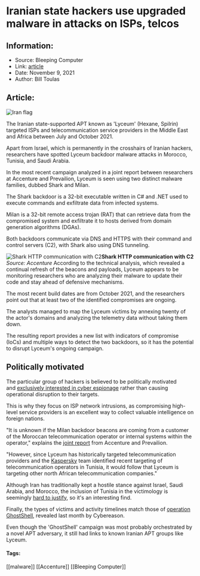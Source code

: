 # Iranian state hackers use upgraded malware in attacks on ISPs, telcos
### 

## Information:
+ Source: Bleeping Computer
+ Link: [article](https://www.bleepingcomputer.com/news/security/iranian-state-hackers-use-upgraded-malware-in-attacks-on-isps-telcos/)
+ Date: November 9, 2021
+ Author: Bill Toulas


## Article:
![Iran flag](https://www.bleepstatic.com/content/hl-images/2021/11/09/iran-flag-scanline-2.jpg)


The Iranian state-supported APT known as 'Lyceum' (Hexane, Spilrin) targeted ISPs and telecommunication service providers in the Middle East and Africa between July and October 2021.


Apart from Israel, which is permanently in the crosshairs of Iranian hackers, researchers have spotted Lyceum backdoor malware attacks in Morocco, Tunisia, and Saudi Arabia.


In the most recent campaign analyzed in a joint report between researchers at Accenture and Prevailion, Lyceum is seen using two distinct malware families, dubbed Shark and Milan.


The Shark backdoor is a 32-bit executable written in C# and .NET used to execute commands and exfiltrate data from infected systems.


Milan is a 32-bit remote access trojan (RAT) that can retrieve data from the compromised system and exfiltrate it to hosts derived from domain generation algorithms (DGAs).


Both backdoors communicate via DNS and HTTPS with their command and control servers (C2), with Shark also using DNS tunneling.



![Shark HTTP communication with C2](https://www.bleepstatic.com/images/news/u/1220909/Code%20and%20Details/shark%20coms.png)**Shark HTTP communication with C2**  
*Source: Accenture*
According to the technical analysis, which revealed a continual refresh of the beacons and payloads, Lyceum appears to be monitoring researchers who are analyzing their malware to update their code and stay ahead of defensive mechanisms.


The most recent build dates are from October 2021, and the researchers point out that at least two of the identified compromises are ongoing.


The analysts managed to map the Lyceum victims by annexing twenty of the actor's domains and analyzing the telemetry data without taking them down.


The resulting report provides a new list with indicators of compromise (IoCs) and multiple ways to detect the two backdoors, so it has the potential to disrupt Lyceum's ongoing campaign.


Politically motivated
---------------------


The particular group of hackers is believed to be politically motivated and [exclusively interested in cyber espionage](https://www.bleepingcomputer.com/news/security/lyceum-hexane-threat-group-uses-common-hacking-tactics/) rather than causing operational disruption to their targets.


This is why they focus on ISP network intrusions, as compromising high-level service providers is an excellent way to collect valuable intelligence on foreign nations.


"It is unknown if the Milan backdoor beacons are coming from a customer of the Moroccan telecommunication operator or internal systems within the operator," explains the [joint report](https://www.accenture.com/us-en/blogs/cyber-defense/iran-based-lyceum-campaigns) from Accenture and Prevailion.


"However, since Lyceum has historically targeted telecommunication providers and the [Kaspersky](https://vblocalhost.com/uploads/VB2021-Kayal-etal.pdf) team identified recent targeting of telecommunication operators in Tunisia, it would follow that Lyceum is targeting other north African telecommunication companies."


Although Iran has traditionally kept a hostile stance against Israel, Saudi Arabia, and Morocco, the inclusion of Tunisia in the victimology is seemingly [hard to justify](https://ifpnews.com/no-limit-iran-tunisia-ties), so it's an interesting find.


Finally, the types of victims and activity timelines match those of [operation GhostShell](https://www.bleepingcomputer.com/news/security/hackers-use-stealthy-shellclient-malware-on-aerospace-telco-firms/), revealed last month by Cybereason.


Even though the 'GhostShell' campaign was most probably orchestrated by a novel APT adversary, it still had links to known Iranian APT groups like Lyceum.




#### Tags:
[[malware]] [[Accenture]] [[Bleeping Computer]]
